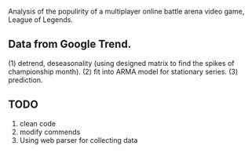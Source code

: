 Analysis of the populirity of a multiplayer online battle arena video game, League of Legends.
## Data from Google Trend.
 (1) detrend, deseasonality (using designed matrix to find the spikes of championship month).
 (2) fit into ARMA model for stationary series.
 (3) prediction.

## TODO
1. clean code
2. modify commends
3. Using web parser for collecting data
